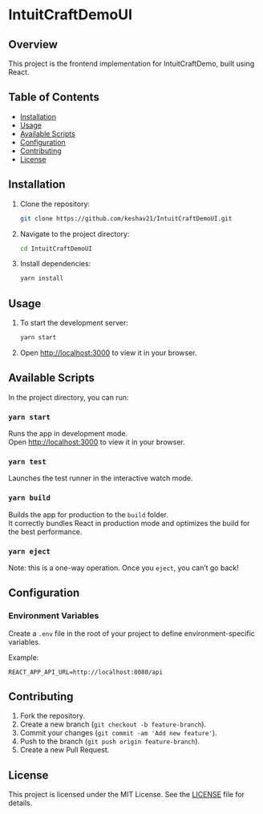 # IntuitCraftDemoUI

## Overview

This project is the frontend implementation for IntuitCraftDemo, built using React.

## Table of Contents

- [Installation](#installation)
- [Usage](#usage)
- [Available Scripts](#available-scripts)
- [Configuration](#configuration)
- [Contributing](#contributing)
- [License](#license)

## Installation

1. Clone the repository:
    ```bash
    git clone https://github.com/keshav21/IntuitCraftDemoUI.git
    ```
2. Navigate to the project directory:
    ```bash
    cd IntuitCraftDemoUI
    ```
3. Install dependencies:
    ```bash
    yarn install
    ```

## Usage

1. To start the development server:
    ```bash
    yarn start
    ```
2. Open [http://localhost:3000](http://localhost:3000) to view it in your browser.

## Available Scripts

In the project directory, you can run:

### `yarn start`

Runs the app in development mode.  
Open [http://localhost:3000](http://localhost:3000) to view it in your browser.

### `yarn test`

Launches the test runner in the interactive watch mode.

### `yarn build`

Builds the app for production to the `build` folder.  
It correctly bundles React in production mode and optimizes the build for the best performance.

### `yarn eject`

Note: this is a one-way operation. Once you `eject`, you can’t go back!

## Configuration

### Environment Variables

Create a `.env` file in the root of your project to define environment-specific variables.

Example:
```env
REACT_APP_API_URL=http://localhost:8080/api
```

## Contributing

1. Fork the repository.
2. Create a new branch (`git checkout -b feature-branch`).
3. Commit your changes (`git commit -am 'Add new feature'`).
4. Push to the branch (`git push origin feature-branch`).
5. Create a new Pull Request.

## License

This project is licensed under the MIT License. See the [LICENSE](LICENSE) file for details.

